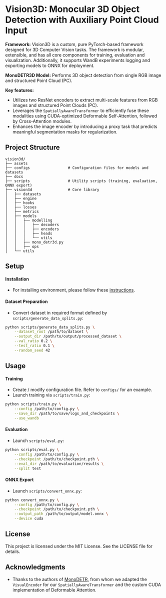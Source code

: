 # Vision3D: Monocular 3D Object Detection with Auxiliary Point Cloud Input

**Framework:**  Vision3D is a custom, pure PyTorch-based framework designed for 3D Computer Vision tasks. The framework is modular, extensible, and has all core components for training, evaluation and visualization. Additionally, it supports WandB experiments logging and exporting models to ONNX for deployment.

**MonoDETR3D Model:** Performs 3D object detection from single RGB image and structured Point Cloud (PC).

**Key features:**
- Utilizes two ResNet encoders to extract multi-scale features from RGB images and structured Point Clouds (PC).
- Leverages the `SpatiallyAwareTransformer` to efficiently fuse these modalities using CUDA-optimized Deformable Self-Attention, followed by Cross-Attention modules.
- Enhances the image encoder by introducing a proxy task that predicts meaningful segmentation masks for regularization.

## Project Structure 
```
vision3d/
├── assets
├── configs                 # Configuration files for models and datasets
├── docs
├── scripts                 # Utility scripts (training, evaluation, ONNX export)
├── vision3d                # Core library
│   ├── datasets
│   ├── engine
│   ├── hooks
│   ├── losses
│   ├── metrics
│   ├── models
│   │   ├── modelling
│   │   │   ├── decoders
│   │   │   ├── encoders
│   │   │   ├── heads
│   │   │   └── utils
│   │   ├── mono_detr3d.py
│   │   ├── ops
│   └── utils

```

## Setup

#### Installation
- For installing environment, please follow these [instructions](./docs/setup.md).

#### Dataset Preparation 
- Convert dataset in required format defined by `scripts/generate_data_splits.py`:
```bash
python scripts/generate_data_splits.py \
    --dataset_root /path/to/dataset \
    --output_dir /path/to/output/processed_dataset \
    --val_ratio 0.2 \
    --test_ratio 0.1 \
    --random_seed 42
```
## Usage 

#### Training
- Create / modify configuration file. Refer to `configs/` for an example.
- Launch training via `scripts/train.py`:
```bash
python scripts/train.py \
    --config /path/to/config.py \
    --save_dir /path/to/save/logs_and_checkpoints \
    --use_wandb
```
#### Evaluation
- Launch `scripts/eval.py`:
```bash
python scripts/eval.py \
    --config /path/to/config.py \
    --checkpoint /path/to/checkpoint.pth \
    --eval_dir /path/to/evaluation/results \
    --split test
```
#### ONNX Export
- Launch `scripts/convert_onnx.py`:
```bash
python convert_onnx.py \
    --config /path/to/config.py \
    --checkpoint /path/to/checkpoint.pth \
    --output_path /path/to/output/model.onnx \
    --device cuda
```

## License 
This project is licensed under the MIT License. See the LICENSE file for details.

## Acknowledgments
- Thanks to the authors of [MonoDETR](https://github.com/ZrrSkywalker/MonoDETR), from whom we adapted the `VisualEncoder` for our `SpatiallyAwareTransformer` and the custom CUDA implementation of Deformable Attention.
